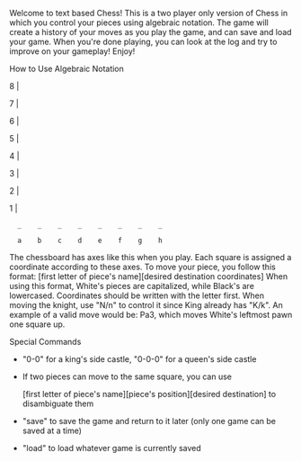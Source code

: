 Welcome to text based Chess! This is a two player only version of Chess in which you control your pieces using algebraic notation.
The game will create a history of your moves as you play the game, and can save and load your game. 
When you're done playing, you can look at the log and try to improve on your gameplay! Enjoy!

How to Use Algebraic Notation

8 |

7 |

6 |

5 |

4 |

3 |

2 |

1 |

      _    _    _    _    _    _    _    _
    
      a    b    c    d    e    f    g    h

The chessboard has axes like this when you play. Each square is assigned a coordinate according to these axes.
To move your piece, you follow this format:
[first letter of piece's name][desired destination coordinates]
When using this format, White's pieces are capitalized, while Black's are lowercased. 
Coordinates should be written with the letter first.
When moving the knight, use "N/n" to control it since King already has "K/k".
An example of a valid move would be: Pa3, which moves White's leftmost pawn one square up.

Special Commands
- "0-0" for a king's side castle, "0-0-0" for a queen's side castle
- If two pieces can move to the same square, you can use 

  [first letter of piece's name][piece's position][desired destination] 
  to disambiguate them
- "save" to save the game and return to it later (only one game can be saved at a time)
- "load" to load whatever game is currently saved
